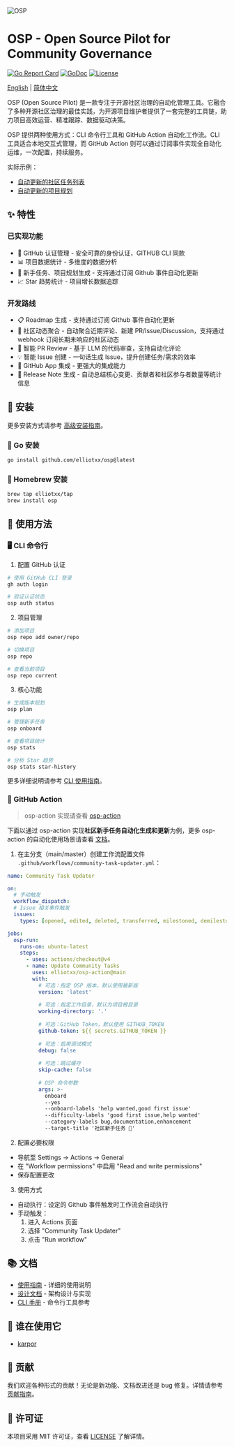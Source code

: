 ![OSP](https://socialify.git.ci/elliotxx/osp/image?font=Raleway&language=1&name=1&owner=1&pattern=Plus&theme=Light)

# OSP - Open Source Pilot for Community Governance

[![Go Report Card](https://goreportcard.com/badge/github.com/elliotxx/osp)](https://goreportcard.com/report/github.com/elliotxx/osp)
[![GoDoc](https://godoc.org/github.com/elliotxx/osp?status.svg)](https://godoc.org/github.com/elliotxx/osp)
[![License](https://img.shields.io/github/license/elliotxx/osp.svg)](https://github.com/elliotxx/osp/blob/main/LICENSE)

[English](README.md) | [简体中文](README_zh.md)

OSP (Open Source Pilot) 是一款专注于开源社区治理的自动化管理工具。它融合了多种开源社区治理的最佳实践，为开源项目维护者提供了一套完整的工具链，助力项目高效运营、精准跟踪、数据驱动决策。

OSP 提供两种使用方式：CLI 命令行工具和 GitHub Action 自动化工作流。CLI 工具适合本地交互式管理，而 GitHub Action 则可以通过订阅事件实现全自动化运维，一次配置，持续服务。

实际示例：
- [自动更新的社区任务列表](https://github.com/KusionStack/karpor/issues/463)
- [自动更新的项目规划](https://github.com/KusionStack/karpor/issues/723)

## ✨ 特性

### 已实现功能
- 🔑 GitHub 认证管理 - 安全可靠的身份认证，GITHUB CLI 同款
- 📊 项目数据统计 - 多维度的数据分析
- 📝 新手任务、项目规划生成 - 支持通过订阅 Github 事件自动化更新
- 📈 Star 趋势统计 - 项目增长数据追踪

### 开发路线
- 📋 Roadmap 生成 - 支持通过订阅 Github 事件自动化更新
- 📅 社区动态聚合 - 自动聚合近期评论、新建 PR/Issue/Discussion，支持通过 webhook 订阅长期未响应的社区动态
- 🤖 智能 PR Review - 基于 LLM 的代码审查，支持自动化评论
- 💡 智能 Issue 创建 - 一句话生成 Issue，提升创建任务/需求的效率
- 🔌 GitHub App 集成 - 更强大的集成能力
- 📝 Release Note 生成 - 自动总结核心变更、贡献者和社区参与者数量等统计信息

## 🚀 安装

更多安装方式请参考 [高级安装指南](docs/guide/advanced-installation.md)。

### 🐙 Go 安装

```bash
go install github.com/elliotxx/osp@latest
```

### 🍺 Homebrew 安装

```bash
brew tap elliotxx/tap
brew install osp
```

## 🚀 使用方法

### 🖥️ CLI 命令行

1. 配置 GitHub 认证
```bash
# 使用 GitHub CLI 登录
gh auth login

# 验证认证状态
osp auth status
```

2. 项目管理
```bash
# 添加项目
osp repo add owner/repo

# 切换项目
osp repo

# 查看当前项目
osp repo current
```

3. 核心功能
```bash
# 生成版本规划
osp plan

# 管理新手任务
osp onboard

# 查看项目统计
osp stats

# 分析 Star 趋势
osp stats star-history
```

更多详细说明请参考 [CLI 使用指南](docs/guide/cli.md)。

### 🤖 GitHub Action

> osp-action 实现请查看 [osp-action](https://github.com/elliotxx/osp-action)

下面以通过 osp-action 实现**社区新手任务自动化生成和更新**为例，更多 osp-action 的自动化使用场景请查看 [文档](docs/guide/github-action.md)。

1. 在主分支（main/master）创建工作流配置文件 `.github/workflows/community-task-updater.yml`：
```yaml
name: Community Task Updater

on:
  # 手动触发
  workflow_dispatch:
  # Issue 相关事件触发
  issues:
    types: [opened, edited, deleted, transferred, milestoned, demilestoned, labeled, unlabeled, assigned, unassigned]

jobs:
  osp-run:
    runs-on: ubuntu-latest
    steps:
      - uses: actions/checkout@v4
      - name: Update Community Tasks
        uses: elliotxx/osp-action@main
        with:
          # 可选：指定 OSP 版本，默认使用最新版
          version: 'latest'
          
          # 可选：指定工作目录，默认为项目根目录
          working-directory: '.'
          
          # 可选：GitHub Token，默认使用 GITHUB_TOKEN
          github-token: ${{ secrets.GITHUB_TOKEN }}
          
          # 可选：启用调试模式
          debug: false
          
          # 可选：跳过缓存
          skip-cache: false
          
          # OSP 命令参数
          args: >-
            onboard
            --yes
            --onboard-labels 'help wanted,good first issue'
            --difficulty-labels 'good first issue,help wanted'
            --category-labels bug,documentation,enhancement
            --target-title '社区新手任务 🎯'
```

2. 配置必要权限
- 导航至 Settings -> Actions -> General
- 在 "Workflow permissions" 中启用 "Read and write permissions"
- 保存配置更改

3. 使用方式
- 自动执行：设定的 Github 事件触发时工作流会自动执行
- 手动触发：
  1. 进入 Actions 页面
  2. 选择 "Community Task Updater"
  3. 点击 "Run workflow"

## 📚 文档

- [使用指南](docs/guide/README.md) - 详细的使用说明
- [设计文档](docs/design/README.md) - 架构设计与实现
- [CLI 手册](docs/cli/osp.md) - 命令行工具参考

## 👥 谁在使用它

- [karpor](https://github.com/KusionStack/karpor)

## 🤝 贡献

我们欢迎各种形式的贡献！无论是新功能、文档改进还是 bug 修复。详情请参考[贡献指南](CONTRIBUTING.md)。

## 📄 许可证

本项目采用 MIT 许可证，查看 [LICENSE](LICENSE) 了解详情。
